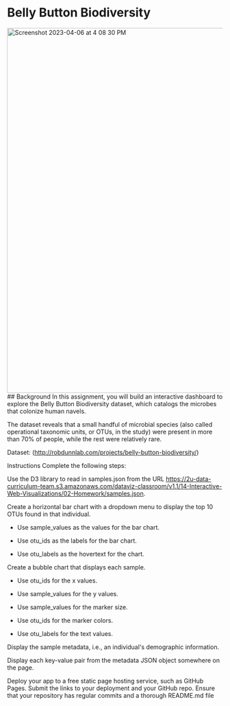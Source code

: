 # Belly Button Biodiversity
<img width="851" alt="Screenshot 2023-04-06 at 4 08 30 PM" src="https://user-images.githubusercontent.com/119360371/230494737-66a67ae8-735f-4a9c-9d60-1be00b6445e1.png">
## Background
In this assignment, you will build an interactive dashboard to explore the Belly Button Biodiversity dataset, which catalogs the microbes that colonize human navels.

The dataset reveals that a small handful of microbial species (also called operational taxonomic units, or OTUs, in the study) were present in more than 70% of people, while the rest were relatively rare.

Dataset: (http://robdunnlab.com/projects/belly-button-biodiversity/)

Instructions
Complete the following steps:

Use the D3 library to read in samples.json from the URL https://2u-data-curriculum-team.s3.amazonaws.com/dataviz-classroom/v1.1/14-Interactive-Web-Visualizations/02-Homework/samples.json.

Create a horizontal bar chart with a dropdown menu to display the top 10 OTUs found in that individual.

 - Use sample_values as the values for the bar chart.

 - Use otu_ids as the labels for the bar chart.

 - Use otu_labels as the hovertext for the chart.



Create a bubble chart that displays each sample.

 - Use otu_ids for the x values.

 - Use sample_values for the y values.

 - Use sample_values for the marker size.

 - Use otu_ids for the marker colors.

 - Use otu_labels for the text values.


Display the sample metadata, i.e., an individual's demographic information.

Display each key-value pair from the metadata JSON object somewhere on the page.

Deploy your app to a free static page hosting service, such as GitHub Pages. Submit the links to your deployment and your GitHub repo. Ensure that your repository has regular commits and a thorough README.md file
